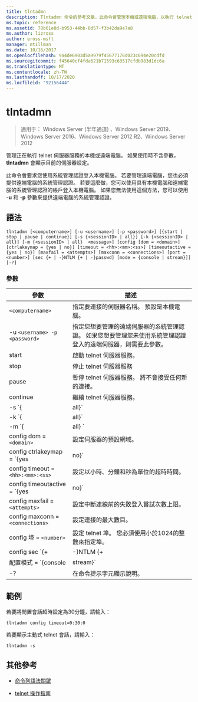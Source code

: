 ```yaml
---
title: tlntadmn
description: Tlntadmn 命令的參考文章，此命令會管理本機或遠端電腦，以執行 telnet 伺服器服務。
ms.topic: reference
ms.assetid: 78b61e8d-b953-44bb-8d57-f3b42da9e7a8
ms.author: lizross
author: eross-msft
manager: mtillman
ms.date: 10/16/2017
ms.openlocfilehash: 9a4de6903d5a9979f45677176d023c694e20cdfd
ms.sourcegitcommit: f45640cf4fda621b71593c63517cfdb983d1dc6a
ms.translationtype: MT
ms.contentlocale: zh-TW
ms.lasthandoff: 10/17/2020
ms.locfileid: "92156444"
---
```

# <a name="tlntadmn"></a>tlntadmn

> 適用于： Windows Server (半年通道) 、Windows Server 2019、Windows Server 2016、Windows Server 2012 R2、Windows Server 2012

管理正在執行 telnet 伺服器服務的本機或遠端電腦。 如果使用時不含參數， **tlntadmn** 會顯示目前的伺服器設定。

此命令會要求您使用系統管理認證登入本機電腦。 若要管理遠端電腦，您也必須提供遠端電腦的系統管理認證。 若要這麼做，您可以使用具有本機電腦和遠端電腦的系統管理認證的帳戶登入本機電腦。 如果您無法使用這個方法，您可以使用 **-u** 和 **-p** 參數來提供遠端電腦的系統管理認證。

## <a name="syntax"></a>語法

```
tlntadmn [<computername>] [-u <username>] [-p <password>] [{start | stop | pause | continue}] [-s {<sessionID> | all}] [-k {<sessionID> | all}] [-m {<sessionID> | all}  <message>] [config [dom = <domain>] [ctrlakeymap = {yes | no}] [timeout = <hh>:<mm>:<ss>] [timeoutactive = {yes | no}] [maxfail = <attempts>] [maxconn = <connections>] [port = <number>] [sec {+ | -}NTLM {+ | -}passwd] [mode = {console | stream}]] [-?]
```

### <a name="parameters"></a>參數

| 參數 | 描述 |
|--|--|
| `<computername>` | 指定要連接的伺服器名稱。 預設是本機電腦。 |
| -u `<username> -p <password>` | 指定您想要管理的遠端伺服器的系統管理認證。 如果您想要管理您未使用系統管理認證登入的遠端伺服器，則需要此參數。 |
| start | 啟動 telnet 伺服器服務。 |
| stop | 停止 telnet 伺服器服務 |
| pause | 暫停 telnet 伺服器服務。 將不會接受任何新的連接。 |
| continue | 繼續 telnet 伺服器服務。 |
| -s `{<sessionID> | all}` | 顯示主動式 telnet 會話。 |
| -k `{<sessionID> | all}` | 結束 telnet 會話。 輸入會話識別碼以結束特定會話，或輸入全部來結束所有會話。 |
| -m `{<sessionID> | all}  <message>` | 將訊息傳送至一或多個會話。 輸入要傳送訊息至特定會話的會話識別碼，或輸入 all 以將訊息傳送到所有會話。 輸入您想要在引號之間傳送的訊息。 |
| config dom = `<domain>` | 設定伺服器的預設網域。 |
| config ctrlakeymap = `{yes | no}` | 指定您是否希望 telnet 伺服器解讀 CTRL + A 做為 ALT。 輸入 **yes** 以對應快速鍵，或輸入 **no** 以防止對應。 |
| config timeout = `<hh>:<mm>:<ss>` | 設定以小時、分鐘和秒為單位的超時時間。 |
| config timeoutactive = `{yes | no}` | 啟用閒置會話超時。 |
| config maxfail = `<attempts>` | 設定中斷連線前的失敗登入嘗試次數上限。 |
| config maxconn = `<connections>` | 設定連接的最大數目。 |
| config 埠 = `<number>` | 設定 telnet 埠。 您必須使用小於1024的整數來指定埠。 |
| config sec `{+ | -}NTLM {+ | -}passwd` | 指定是否要使用 NTLM、密碼或兩者來驗證登入嘗試。 若要使用特定類型的驗證，請在 **+** 驗證類型之前輸入加號 () 。 若要避免使用特定類型的驗證，請在 **-** 該類型的驗證之前輸入負號 () 。 |
| 配置模式 = `{console | stream}` | 指定作業的模式。 |
| -? | 在命令提示字元顯示說明。 |

## <a name="examples"></a>範例

若要將閒置會話超時設定為30分鐘，請輸入：

```
tlntadmn config timeout=0:30:0
```

若要顯示主動式 telnet 會話，請輸入：

```
tlntadmn -s
```

## <a name="additional-references"></a>其他參考

- [命令列語法關鍵](command-line-syntax-key.md)

- [telnet 操作指南](/previous-versions/windows/it-pro/windows-server-2008-R2-and-2008/cc753164(v=ws.10))
